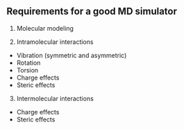 ## Requirements for a good MD simulator

1. Molecular modeling

2. Intramolecular interactions
  - Vibration (symmetric and asymmetric)
  - Rotation
  - Torsion
  - Charge effects
  - Steric effects

3. Intermolecular interactions
  - Charge effects
  - Steric effects
